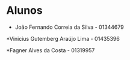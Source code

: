 # Alunos

* João Fernando Correia da Silva - 01344679

*Vinicius Gutemberg Araújo Lima - 01435396

*Fagner Alves da Costa - 01319957
